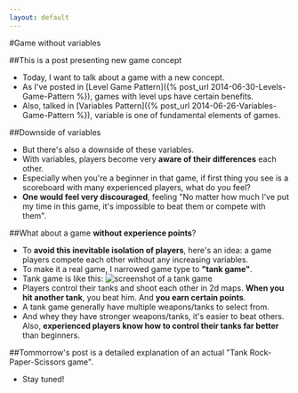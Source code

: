 ```yaml
---
layout: default
---
```


#Game without variables

##This is a post presenting new game concept
* Today, I want to talk about a game with a new concept.
* As I've posted in [Level Game Pattern]({% post_url 2014-06-30-Levels-Game-Pattern %}), games with level ups have certain benefits.
* Also, talked in [Variables Pattern]({% post_url 2014-06-26-Variables-Game-Pattern %}), variable is one of fundamental elements of games.

##Downside of variables
* But there's also a downside of these variables.
* With variables, players become very __aware of their differences__ each other.
* Especially when you're a beginner in that game, if first thing you see is a scoreboard with many experienced players, what do you feel?
* __One would feel very discouraged__, feeling "No matter how much I've put my time in this game, it's impossible to beat them or compete with them".

##What about a game __without experience points__?
* To __avoid this inevitable isolation of players__, here's an idea: a game players compete each other without any increasing variables.
* To make it a real game, I narrowed game type to __"tank game"__.
* Tank game is like this: ![screenshot of a tank game](http://soft29.com/images/games/Tank-o-Box-2-b.jpg)
* Players control their tanks and shoot each other in 2d maps. __When you hit another tank__, you beat him. And __you earn certain points__.
* A tank game generally have multiple weapons/tanks to select from.
* And whey they have stronger weapons/tanks, it's easier to beat others. Also, __experienced players know how to control their tanks far better__ than beginners.

##Tommorrow's post is a detailed explanation of an actual "Tank Rock-Paper-Scissors game".
* Stay tuned!
